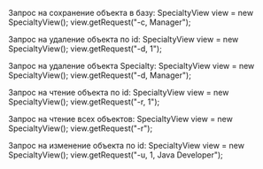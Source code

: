 Запрос на сохранение объекта в базу:
    SpecialtyView view = new SpecialtyView();
    view.getRequest("-c, Manager");
    
Запрос на удаление объекта по id:
    SpecialtyView view = new SpecialtyView();
    view.getRequest("-d, 1");
    
Запрос на удаление объекта Specialty:
    SpecialtyView view = new SpecialtyView();
    view.getRequest("-d, Manager");
    
Запрос на чтение объекта по id:
    SpecialtyView view = new SpecialtyView();
    view.getRequest("-r, 1");
    
Запрос на чтение всех объектов:
    SpecialtyView view = new SpecialtyView();
    view.getRequest("-r");
    
Запрос на изменение объекта по id:
    SpecialtyView view = new SpecialtyView();
    view.getRequest("-u, 1, Java Developer");

